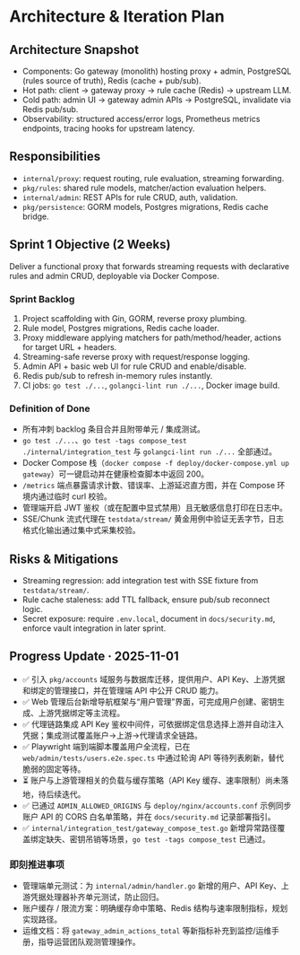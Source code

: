# Architecture & Iteration Plan

## Architecture Snapshot
- Components: Go gateway (monolith) hosting proxy + admin, PostgreSQL (rules source of truth), Redis (cache + pub/sub).
- Hot path: client → gateway proxy → rule cache (Redis) → upstream LLM.
- Cold path: admin UI → gateway admin APIs → PostgreSQL, invalidate via Redis pub/sub.
- Observability: structured access/error logs, Prometheus metrics endpoints, tracing hooks for upstream latency.

## Responsibilities
- `internal/proxy`: request routing, rule evaluation, streaming forwarding.
- `pkg/rules`: shared rule models, matcher/action evaluation helpers.
- `internal/admin`: REST APIs for rule CRUD, auth, validation.
- `pkg/persistence`: GORM models, Postgres migrations, Redis cache bridge.

## Sprint 1 Objective (2 Weeks)
Deliver a functional proxy that forwards streaming requests with declarative rules and admin CRUD, deployable via Docker Compose.

### Sprint Backlog
1. Project scaffolding with Gin, GORM, reverse proxy plumbing.
2. Rule model, Postgres migrations, Redis cache loader.
3. Proxy middleware applying matchers for path/method/header, actions for target URL + headers.
4. Streaming-safe reverse proxy with request/response logging.
5. Admin API + basic web UI for rule CRUD and enable/disable.
6. Redis pub/sub to refresh in-memory rules instantly.
7. CI jobs: `go test ./...`, `golangci-lint run ./...`, Docker image build.

### Definition of Done
- 所有冲刺 backlog 条目合并且附带单元 / 集成测试。
- `go test ./...`、`go test -tags compose_test ./internal/integration_test` 与 `golangci-lint run ./...` 全部通过。
- Docker Compose 栈（`docker compose -f deploy/docker-compose.yml up gateway`）可一键启动并在健康检查脚本中返回 200。
- `/metrics` 端点暴露请求计数、错误率、上游延迟直方图，并在 Compose 环境内通过临时 curl 校验。
- 管理端开启 JWT 鉴权（或在配置中显式禁用）且无敏感信息打印在日志中。
- SSE/Chunk 流式代理在 `testdata/stream/` 黄金用例中验证无丢字节，日志格式化输出通过集中式采集校验。

## Risks & Mitigations
- Streaming regression: add integration test with SSE fixture from `testdata/stream/`.
- Rule cache staleness: add TTL fallback, ensure pub/sub reconnect logic.
- Secret exposure: require `.env.local`, document in `docs/security.md`, enforce vault integration in later sprint.

## Progress Update · 2025-11-01
- ✅ 引入 `pkg/accounts` 域服务与数据库迁移，提供用户、API Key、上游凭据和绑定的管理接口，并在管理端 API 中公开 CRUD 能力。
- ✅ Web 管理后台新增导航框架与“用户管理”界面，可完成用户创建、密钥生成、上游凭据绑定等主流程。
- ✅ 代理链路集成 API Key 鉴权中间件，可依据绑定信息选择上游并自动注入凭据；集成测试覆盖账户→上游→代理请求全链路。
- ✅ Playwright 端到端脚本覆盖用户全流程，已在 `web/admin/tests/users.e2e.spec.ts` 中通过轮询 API 等待列表刷新，替代脆弱的固定等待。
- ⏳ 账户与上游管理相关的负载与缓存策略（API Key 缓存、速率限制）尚未落地，待后续迭代。
- ✅ 已通过 `ADMIN_ALLOWED_ORIGINS` 与 `deploy/nginx/accounts.conf` 示例同步账户 API 的 CORS 白名单策略，并在 `docs/security.md` 记录部署指引。
- ✅ `internal/integration_test/gateway_compose_test.go` 新增异常路径覆盖绑定缺失、密钥吊销等场景，`go test -tags compose_test` 已通过。

### 即刻推进事项
- 管理端单元测试：为 `internal/admin/handler.go` 新增的用户、API Key、上游凭据处理器补齐单元测试，防止回归。
- 账户缓存 / 限流方案：明确缓存命中策略、Redis 结构与速率限制指标，规划实现路径。
- 运维文档：将 `gateway_admin_actions_total` 等新指标补充到监控/运维手册，指导运营团队观测管理操作。
